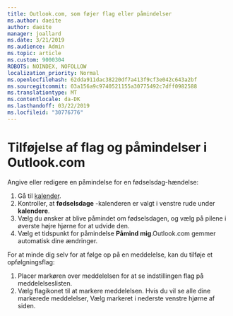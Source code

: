 ```yaml
---
title: Outlook.com, som føjer flag eller påmindelser
ms.author: daeite
author: daeite
manager: joallard
ms.date: 3/21/2019
ms.audience: Admin
ms.topic: article
ms.custom: 9000304
ROBOTS: NOINDEX, NOFOLLOW
localization_priority: Normal
ms.openlocfilehash: 62dda911dac38220df7a413f9cf3e042c643a2bf
ms.sourcegitcommit: 03a156a9c9740521155a30775492c7dff0982588
ms.translationtype: MT
ms.contentlocale: da-DK
ms.lasthandoff: 03/22/2019
ms.locfileid: "30776776"
---
```

# <a name="adding-flags-and-reminders-in-outlookcom"></a>Tilføjelse af flag og påmindelser i Outlook.com

Angive eller redigere en påmindelse for en fødselsdag-hændelse:

1. Gå til [kalender](https://outlook.live.com/calendar/).
1. Kontroller, at **fødselsdage** -kalenderen er valgt i venstre rude under **kalendere**.
1. Vælg du ønsker at blive påmindet om fødselsdagen, og vælg på pilene i øverste højre hjørne for at udvide den.
1. Vælg et tidspunkt for påmindelse **Påmind mig**.Outlook.com gemmer automatisk dine ændringer.

For at minde dig selv for at følge op på en meddelelse, kan du tilføje et opfølgningsflag:

1. Placer markøren over meddelelsen for at se indstillingen flag på meddelelseslisten.
1. Vælg flagikonet til at markere meddelelsen. Hvis du vil se alle dine markerede meddelelser, Vælg markeret i nederste venstre hjørne af siden.